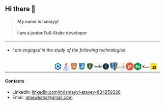 ## Hi there 👋 
> #### My name is Ismayyl
> #### I am a junior Full-Stakc developer
---
* ###### I am engaged in the study of the following technologies

>>>> <img align="left" alt="VS Code" width="26px" src="./src/icon/icons8-c++-48.png">
<img align="left" alt="VS Code" width="26px" src="./src/icon/java.png">
<img align="left" alt="VS Code" width="26px" src="./src/icon/html.svg">
<img align="left" alt="VS Code" width="26px" src="./src/icon/css.svg">
<img align="left" alt="VS Code" width="26px" src="./src/icon/mongo.svg">
<img align="left" alt="VS Code" width="26px" src="./src/icon/nodejs.svg">
<img align="left" alt="VS Code" width="26px" src="./src/icon/react.svg">
<img align="left" alt="VS Code" width="26px" src="./src/icon/postgresql.svg">
<img align="left" alt="VS Code" width="26px" src="./src/icon/mysql.png">  
<img align="left" alt="VS Code" width="26px" src="./src/icon/git.png">
<img align="left" alt="VS Code" width="26px" src="./src/icon/nginx.svg">
<img align="left" alt="VS Code" width="26px" src="./src/icon/certbot.svg">
<img align="left" alt="VS Code" width="26px" src="./src/icon/js.svg">
<br />

---
#### Contacts
*  LinkedIn: [linkedin.com/in/ismayyl-atayev-834259228](https://www.linkedin.com/in/ismayyl-atayev-834259228/)
*  Email: ataewisma@gmail.com
